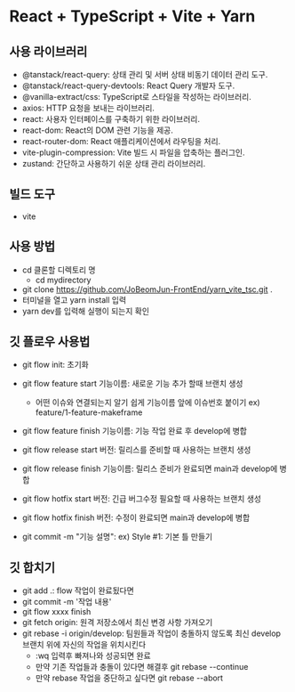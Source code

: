 # React + TypeScript + Vite + Yarn

## 사용 라이브러리

- @tanstack/react-query: 상태 관리 및 서버 상태 비동기 데이터 관리 도구.
- @tanstack/react-query-devtools: React Query 개발자 도구.
- @vanilla-extract/css: TypeScript로 스타일을 작성하는 라이브러리.
- axios: HTTP 요청을 보내는 라이브러리.
- react: 사용자 인터페이스를 구축하기 위한 라이브러리.
- react-dom: React의 DOM 관련 기능을 제공.
- react-router-dom: React 애플리케이션에서 라우팅을 처리.
- vite-plugin-compression: Vite 빌드 시 파일을 압축하는 플러그인.
- zustand: 간단하고 사용하기 쉬운 상태 관리 라이브러리.

## 빌드 도구

- vite

## 사용 방법

- cd 클론할 디렉토리 명
  - cd mydirectory
- git clone https://github.com/JoBeomJun-FrontEnd/yarn_vite_tsc.git .
- 터미널을 열고 yarn install 입력
- yarn dev를 입력해 실행이 되는지 확인

## 깃 플로우 사용법

- git flow init: 초기화
- git flow feature start 기능이름: 새로운 기능 추가 할때 브랜치 생성
  - 어떤 이슈와 연결되는지 알기 쉽게 기능이름 앞에 이슈번호 붙이기 ex) feature/1-feature-makeframe
- git flow feature finish 기능이름: 기능 작업 완료 후 develop에 병합
- git flow release start 버전: 릴리스를 준비할 때 사용하는 브랜치 생성
- git flow release finish 기능이름: 릴리스 준비가 완료되면 main과 develop에 병합
- git flow hotfix start 버전: 긴급 버그수정 필요할 때 사용하는 브랜치 생성
- git flow hotfix finish 버전: 수정이 완료되면 main과 develop에 병합

- git commit -m "기능 설명": ex) Style #1: 기본 틀 만들기

## 깃 합치기

- git add .: flow 작업이 완료됬다면 
- git commit -m '작업 내용'
- git flow xxxx finish
- git fetch origin: 원격 저장소에서 최신 변경 사항 가져오기
- git rebase -i origin/develop: 팀원들과 작업이 충돌하지 않도록 최신 develop 브랜치 위에 자신의 작업을 위치시킨다
  - :wq 입력후 빠져나와 성공되면 완료
  - 만약 기존 작업들과 충돌이 있다면 해결후 git rebase --continue
  - 만약 rebase 작업을 중단하고 싶다면 git rebase --abort
